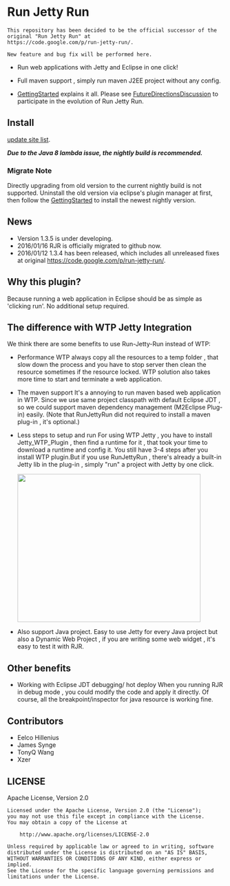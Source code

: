 # Run Jetty Run

```
This repository has been decided to be the official successor of the original "Run Jetty Run" at
https://code.google.com/p/run-jetty-run/.

New feature and bug fix will be performed here.
```

- Run web applications with Jetty and Eclipse in one click!

- Full maven support , simply run maven J2EE project without any config.

- [GettingStarted](https://github.com/xzer/run-jetty-run/wiki/GettingStarted) explains it all.  Please see [FutureDirectionsDiscussion](https://github.com/xzer/run-jetty-run/wiki/FutureDirectionsDiscussion) to participate in the evolution of Run Jetty Run.

## Install

[update site list](http://xzer.github.io/run-jetty-run/).

***Due to the Java 8 lambda issue, the nightly build is recommended.***

### Migrate Note

Directly upgrading from old version to the current nightly build is not supported. Uninstall the old version via eclipse's plugin manager at first, then follow the [GettingStarted](https://github.com/xzer/run-jetty-run/wiki/GettingStarted) to install the newest nightly version.

## News

- Version 1.3.5 is under developing.
- 2016/01/16 RJR is officially migrated to github now.
- 2016/01/12 1.3.4 has been released, which includes all unreleased fixes at original https://code.google.com/p/run-jetty-run/.

## Why this plugin? ##

Because running a web application in Eclipse should be as simple as 'clicking run'. No additional setup required.


## The difference with WTP Jetty Integration ##

We think there are some benefits to use Run-Jetty-Run instead of WTP:

- Performance
    WTP always copy all the resources to a temp folder , that slow down the process and  you have to stop server then clean the resource sometimes if the resource locked. WTP solution also takes more time to start and terminate a web application.

- The maven support
    It's a annoying to run maven based web application in WTP. Since we use same project classpath with default Eclipse JDT , so we could support maven dependency management (M2Eclipse Plug-in) easily. (Note that RunJettyRun did not required to install a maven plug-in , it's optional.)

- Less steps to setup and run
    For using WTP Jetty ,  you have to install Jetty\_WTP\_Plugin , then find a runtime for it , that took your time to download a runtime and config it. You still have 3-4 steps after you install WTP plugin.But if you use RunJettyRun , there's already a built-in Jetty lib in the plug-in , simply "run" a project with Jetty by one click.

    <a href='http://www.youtube.com/watch?feature=player_embedded&v=Dtj1YBy9LKw' target='_blank'><img src='http://img.youtube.com/vi/Dtj1YBy9LKw/0.jpg' width='425' height=344 /></a>

- Also support Java project.
    Easy to use Jetty for every Java project but also a Dynamic Web Project , if you are writing some web widget , it's easy to test it with RJR.


## Other benefits ##

- Working with Eclipse JDT debugging/ hot deploy
    When you running RJR in debug mode , you could modify the code and apply it directly. Of course, all the breakpoint/inspector for java resource is working fine.

## Contributors

- Eelco Hillenius
- James Synge
- TonyQ Wang
- Xzer

## LICENSE

Apache License, Version 2.0

    Licensed under the Apache License, Version 2.0 (the "License");
    you may not use this file except in compliance with the License.
    You may obtain a copy of the License at

        http://www.apache.org/licenses/LICENSE-2.0

    Unless required by applicable law or agreed to in writing, software
    distributed under the License is distributed on an "AS IS" BASIS,
    WITHOUT WARRANTIES OR CONDITIONS OF ANY KIND, either express or implied.
    See the License for the specific language governing permissions and
    limitations under the License.
